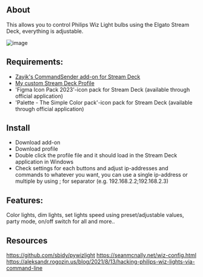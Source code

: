 ## About
This allows you to control Philips Wiz Light bulbs using the Elgato Stream Deck, everything is adjustable.

![image](https://github.com/darkelement1987/WizDeck/assets/21128187/321082a5-12ae-40a2-8394-c3e72746c63c)

## Requirements:

- [Zayik's CommandSender add-on for Stream Deck](https://github.com/Zayik/CommandSender/releases/tag/v1.1.0)
- [My custom Stream Deck Profile](https://github.com/darkelement1987/WizDeck/raw/main/Wiz%20Light%20Control.streamDeckProfile)
- 'Figma Icon Pack 2023'-icon pack for Stream Deck (available through official application)
- 'Palette - The Simple Color pack'-icon pack for Stream Deck (available through official application)

## Install

- Download add-on
- Download profile
- Double click the profile file and it should load in the Stream Deck application in Windows
- Check settings for each buttons and adjust ip-addresses and commands to whatever you want, you can use a single ip-address or multiple by using ; for separator (e.g. 192.168.2.2;192.168.2.3)

## Features:

Color lights, dim lights, set lights speed using preset/adjustable values, party mode, on/off switch for all and more..

## Resources

https://github.com/sbidy/pywizlight
https://seanmcnally.net/wiz-config.html
https://aleksandr.rogozin.us/blog/2021/8/13/hacking-philips-wiz-lights-via-command-line
